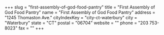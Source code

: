 +++
slug = "first-assembly-of-god-food-pantry"
title = "First Assembly of God Food Pantry"
name = "First Assembly of God Food Pantry"
address = "1245 Thomaston Ave."
cityIndexKey = "city-ct-waterbury"
city = "Waterbury"
state = "CT"
postal = "06704"
website = ""
phone = "203 753-8023"
fax = ""
+++
